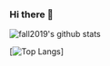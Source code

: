 ### Hi there 👋
<img align="center" src="https://github-readme-stats.vercel.app/api?username=fall2019&show_icons=true&include_all_commits=true&theme=algolia&hide_border=true" alt="fall2019's github stats"/>

[![Top Langs](https://github-readme-stats.vercel.app/api/top-langs/?username=fall2019)]
